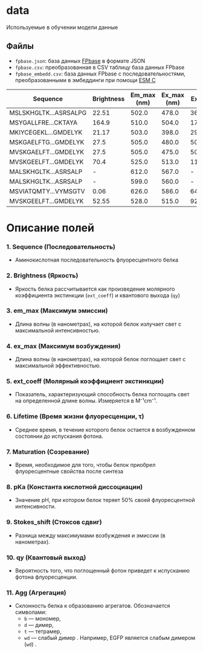 # data

Используемые в обучении модели данные

## Файлы
- ```fpbase.json```: база данных [FPbase](https://www.fpbase.org/) в формате JSON
- ```fpbase.csv```: преобразованная в CSV таблицу база данных FPbase
- ```fpbase_embedd.csv```: база данных FPbase с последовательностями, преобразованными в эмбеддинги при помощи [ESM C](https://github.com/evolutionaryscale/esm)

| Sequence                      | Brightness | Em_max (nm) | Ex_max (nm) | Ext_coeff | Lifetime | Maturation | pKa | Stokes_shift (nm) | QY     | Agg  |
|-------------------------------|------------|------------|------------|-----------|----------|------------|-----|-------------------|--------|------|
| MSLSKHGLTK...ASRSALPG         | 22.51      | 502.0      | 478.0      | 36900.0   | -        | -          | -   | 24.0              | 0.61   | t    |
| MSYGALLFRE...CKTAYA           | 164.9      | 510.0      | 504.0      | 170000.0  | -        | -          | 4.4 | 6.0               | 0.97   | d    |
| MKIYCEGEKL...GMDELYK          | 21.17      | 503.0      | 398.0      | 29000.0   | -        | -          | 4.8 | 105.0             | 0.73   | d    |
| MSKGAELFTG...GMDELYK          | 27.5       | 505.0      | 480.0      | 50000.0   | -        | -          | -   | 25.0              | 0.55   | m    |
| MVSKGAELFT...GMDELYK          | 27.5       | 505.0      | 475.0      | 50000.0   | -        | -          | -   | 30.0              | 0.55   | wd   |
| MVSKGEELFT...GMDELYK          | 70.4       | 525.0      | 513.0      | 110000.0  | -        | -          | 5.5 | 12.0              | 0.64   | -    |
| MALSKHGLTK...ASRSALP          | -          | 612.0      | 567.0      | -         | -        | -          | 4.0 | 45.0              | -      | t    |
| MALSKHGLTK...ASRSALP          | -          | 599.0      | 560.0      | -         | -        | -          | -   | 39.0              | -      | t    |
| MSVIATQMTY...VYMSGTV          | 0.06       | 626.0      | 586.0      | 64000.0   | 1.60     | 108.0      | -   | 40.0              | 0.0010 | m    |
| MVSKGEELFT...GMDELYK          | 52.55      | 528.0      | 515.0      | 92200.0   | 3.00     | 17.6       | 6.0 | 13.0              | 0.5700 | wd   |

# Описание полей

### 1. Sequence (Последовательность)
   - Аминокислотная последовательность флуоресцентного белка

### 2. Brightness (Яркость)
   - Яркость белка рассчитывается как произведение молярного коэффициента экстинкции (`ext_coeff`) и квантового выхода (`qy`)

### 3. em_max (Максимум эмиссии)
   - Длина волны (в нанометрах), на которой белок излучает свет с максимальной интенсивностью.

### 4. ex_max (Максимум возбуждения)
   - Длина волны (в нанометрах), на которой белок поглощает свет с максимальной эффективностью.

### 5. ext_coeff (Молярный коэффициент экстинкции)
   - Показатель, характеризующий способность белка поглощать свет на определенной длине волны. Измеряется в M⁻¹cm⁻¹.

### 6. Lifetime (Время жизни флуоресценции, τ)
   - Среднее время, в течение которого белок остается в возбужденном состоянии до испускания фотона.

### 7. Maturation (Созревание)
   - Время, необходимое для того, чтобы белок приобрел флуоресцентные свойства после синтеза

### 8. pKa (Константа кислотной диссоциации)
   - Значение pH, при котором белок теряет 50% своей флуоресцентной интенсивности.

### 9. Stokes_shift (Стоксов сдвиг)
   - Разница между максимумами возбуждения и эмиссии (в нанометрах).

### 10. qy (Квантовый выход)
   - Вероятность того, что поглощенный фотон приведет к испусканию фотона флуоресценции.

### 11. Agg (Агрегация)
   - Склонность белка к образованию агрегатов. Обозначается символами:
     - `b` — мономер,
     - `d` — димер,
     - `t` — тетрамер,
     - `wd` — слабый димер . Например, EGFP является слабым димером (`wd`) .